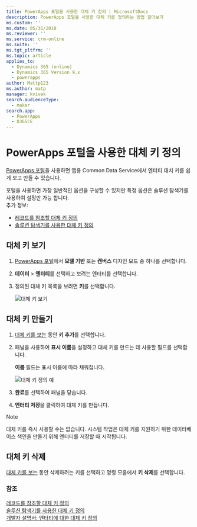```yaml
---
title: PowerApps 포털을 사용한 대체 키 정의 | MicrosoftDocs
description: PowerApps 포털을 사용한 대체 키를 정의하는 방법 알아보기
ms.custom: ''
ms.date: 05/31/2018
ms.reviewer: ''
ms.service: crm-online
ms.suite: ''
ms.tgt_pltfrm: ''
ms.topic: article
applies_to:
  - Dynamics 365 (online)
  - Dynamics 365 Version 9.x
  - powerapps
author: Mattp123
ms.author: matp
manager: kvivek
search.audienceType:
  - maker
search.app:
  - PowerApps
  - D365CE
---
```

# <a name="define-alternate-keys-using-powerapps-portal"></a>PowerApps 포털을 사용한 대체 키 정의

[PowerApps 포털](https://web.powerapps.com/?utm_source=padocs&utm_medium=linkinadoc&utm_campaign=referralsfromdoc)을 사용하면 앱용 Common Data Service에서 엔터티 대치 키를 쉽게 보고 만들 수 있습니다.

포털을 사용하면 가장 일반적인 옵션을 구성할 수 있지만 특정 옵션은 솔루션 탐색기를 사용하여 설정만 가능 합니다. <br />추가 정보: 
- [레코드를 참조할 대체 키 정의](define-alternate-keys-reference-records.md)
- [솔루션 탐색기를 사용한 대체 키 정의](define-alternate-keys-solution-explorer.md)

## <a name="view-alternate-keys"></a>대체 키 보기

1. [PowerApps 포털](https://web.powerapps.com/?utm_source=padocs&utm_medium=linkinadoc&utm_campaign=referralsfromdoc)에서 **모델 기반** 또는 **캔버스** 디자인 모드 중 하나를 선택합니다.
2. **데이터** > **엔터티**를 선택하고 보려는 엔터티를 선택합니다.
3. 정의된 대체 키 목록을 보려면 **키**를 선택합니다.

    ![대체 키 보기](media/view-alternate-keys-portal.png)

## <a name="create-an-alternate-key"></a>대체 키 만들기

1. [대체 키를 보는](#view-alternate-keys) 동안 **키 추가**를 선택합니다.
2. 패널을 사용하여 **표시 이름**을 설정하고 대체 키를 만드는 데 사용할 필드를 선택합니다.

    **이름** 필드는 표시 이름에 따라 채워집니다.

    ![대체 키 정의 예](media/alternate-key-account-number-sic-code.png)

1. **완료**를 선택하여 패널을 닫습니다.
2. **엔터티 저장**을 클릭하여 대체 키를 만듭니다.

> [!NOTE]
> 대체 키를 즉시 사용할 수는 없습니다. 시스템 작업은 대체 키를 지원하기 위한 데이터베이스 색인을 만들기 위해 엔터티를 저장할 때 시작됩니다.

## <a name="delete-an-alternate-key"></a>대체 키 삭제

[대체 키를 보는](#view-alternate-keys) 동안 삭제하려는 키를 선택하고 명령 모음에서 **키 삭제**를 선택합니다.

### <a name="see-also"></a>참조

[레코드를 참조할 대체 키 정의](define-alternate-keys-reference-records.md)<br />
[솔루션 탐색기를 사용한 대체 키 정의](define-alternate-keys-solution-explorer.md)<br />
[개발자 설명서: 엔터티에 대한 대체 키 정의](/dynamics365/customer-engagement/developer/define-alternate-keys-entity)
